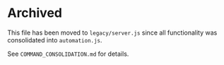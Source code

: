 # Archived
This file has been moved to `legacy/server.js` since all functionality was consolidated into `automation.js`.

See `COMMAND_CONSOLIDATION.md` for details.
